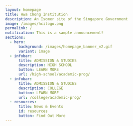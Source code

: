 ```yaml
---
layout: homepage
title: Hwa Chong Institution
description: An Isomer site of the Singapore Government
image: /images/hcilogo.png
permalink: /
notification: This is a sample announcement!
sections:
  - hero:
      background: /images/homepage_banner_v2.gif
      variant: image
  - infobar:
      title: ADMISSION & STUDIES
      description: HIGH SCHOOL
      button: LEARN MORE
      url: /high-school/academic-prog/
  - infobar:
      title: ADMISSION & STUDIES
      description: COLLEGE
      button: LEARN MORE
      url: /college/academic-prog/
  - resources:
      title: News & Events
      id: resources
      button: Find Out More
---
```

